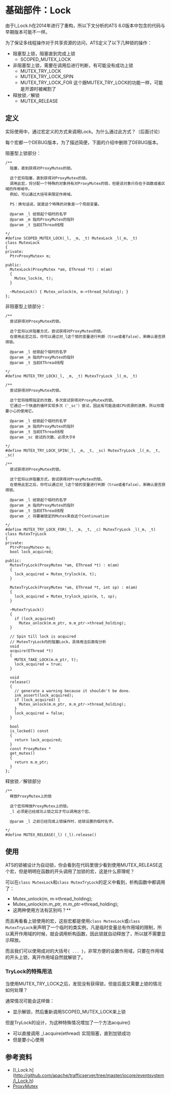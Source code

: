 # 基础部件：Lock

由于I_Lock.h在2014年进行了重构，所以下文分析的ATS 6.0版本中包含的代码与早期版本可能不一样。

为了保证多线程操作对于共享资源的访问，ATS定义了以下几种锁的操作：

- 阻塞型上锁，阻塞直到完成上锁
   - SCOPED_MUTEX_LOCK
- 非阻塞型上锁，需要在调用后进行判断，有可能没有成功上锁
   - MUTEX_TRY_LOCK
   - MUTEX_TRY_LOCK_SPIN
   - MUTEX_TRY_LOCK_FOR 这个跟MUTEX_TRY_LOCK的功能一样，可能是开源时被阉割了
- 释放锁／解锁
   - MUTEX_RELEASE

## 定义

实际使用中，通过宏定义的方式来调用Lock。为什么通过此方式？（后面讨论）

每个宏都一个DEBUG版本，为了描述简便，下面的介绍中删除了DEBUG版本。

阻塞型上锁部分：

```
/**
  阻塞，直到获得对ProxyMutex的锁。

  这个宏将阻塞，直到获得对ProxyMutex的锁。
  调用此宏，将分配一个特殊的对象持有对ProxyMutex的锁，但是该对象只存在于函数或者区域的作用域中。
  例如，可以通过大括号来限定作用域。

  PS：换句话说，就是这个特殊的对象是一个局部变量。

  @param _l 给锁起个临时的名字
  @param _m 指向ProxyMutex的指针
  @param _t 当前EThread线程

*/
#define SCOPED_MUTEX_LOCK(_l, _m, _t) MutexLock _l(_m, _t)
class MutexLock
{
private:
  Ptr<ProxyMutex> m;

public:
  MutexLock(ProxyMutex *am, EThread *t) : m(am)
  {
    Mutex_lock(m, t);
  }

  ~MutexLock() { Mutex_unlock(m, m->thread_holding); }
};
```

非阻塞型上锁部分：

```
/**
  尝试获得对ProxyMutex的锁。

  这个宏将以非阻塞方式，尝试获得对ProxyMutex的锁。
  在使用此宏之后，你可以通过对_l这个锁的变量进行判断（true或者false），来确认是否获得锁。

  @param _l 给锁起个临时的名字
  @param _m 指向ProxyMutex的指针
  @param _t 当前EThread线程

*/
#define MUTEX_TRY_LOCK(_l, _m, _t) MutexTryLock _l(_m, _t)

/**
  尝试获得对ProxyMutex的锁。

  这个宏将按照指定的次数，多次尝试获得对ProxyMutex的锁。
  它通过一个快速的循环实现多次（'_sc'）尝试，因此有可能造成CPU资源的浪费，所以你需要小心的使用它。

  @param _l 给锁起个临时的名字
  @param _m 指向ProxyMutex的指针
  @param _t 当前EThread线程
  @param _sc 尝试的次数，必须大于0

*/
#define MUTEX_TRY_LOCK_SPIN(_l, _m, _t, _sc) MutexTryLock _l(_m, _t, _sc)

/**
  尝试获得对ProxyMutex的锁。

  这个宏将以非阻塞方式，尝试获得对ProxyMutex的锁。
  在使用此宏之后，你可以通过对_l这个锁的变量进行判断（true或者false），来确认是否获得锁。

  @param _l 给锁起个临时的名字
  @param _m 指向ProxyMutex的指针
  @param _t 当前EThread线程
  @param _c 将要被锁定的Mutex来自这个Continuation

*/
#define MUTEX_TRY_LOCK_FOR(_l, _m, _t, _c) MutexTryLock _l(_m, _t)
class MutexTryLock
{
private:
  Ptr<ProxyMutex> m;
  bool lock_acquired;

public:
  MutexTryLock(ProxyMutex *am, EThread *t) : m(am)
  {
    lock_acquired = Mutex_trylock(m, t);
  }

  MutexTryLock(ProxyMutex *am, EThread *t, int sp) : m(am)
  {
    lock_acquired = Mutex_trylock_spin(m, t, sp);
  }

  ~MutexTryLock()
  {
    if (lock_acquired)
      Mutex_unlock(m.m_ptr, m.m_ptr->thread_holding);
  }

  // Spin till lock is acquired
  // MutexTryLock内的阻塞Lock，具体用法后面有分析
  void
  acquire(EThread *t)
  {
    MUTEX_TAKE_LOCK(m.m_ptr, t);
    lock_acquired = true;
  }

  void
  release()
  {
    // generate a warning because it shouldn't be done.
    ink_assert(lock_acquired);
    if (lock_acquired) {
      Mutex_unlock(m.m_ptr, m.m_ptr->thread_holding);
    }
    lock_acquired = false;
  }

  bool
  is_locked() const
  {
    return lock_acquired;
  }
  const ProxyMutex *
  get_mutex()
  {
    return m.m_ptr;
  }
};
```

释放锁／解锁部分

```
/**
  释放ProxyMutex上的锁

  这个宏将释放ProxyMutex上的锁。
  _l 必须是已经成功上锁之后才可以调用这个宏。

  @param _l 之前已经完成上锁操作时，给锁设置的临时名字。

*/
#define MUTEX_RELEASE(_l) (_l).release()
```

## 使用

ATS的锁被设计为自动锁，你会看到在代码里很少看到使用MUTEX_RELEASE这个宏，但是明明在函数的开头调用了加锁的宏，这是什么原理呢？

可以在```class MutexLock```和```class MutexTryLock```的定义中看到，析构函数中都调用了：

- Mutex_unlock(m, m->thread_holding);
- Mutex_unlock(m.m_ptr, m.m_ptr->thread_holding);
- 这两种使用方法有区别吗？**

而且再看看上锁使用的宏，这些宏都是使用```class MutexLock```或```class MutexTryLock```来声明了一个临时的类实例，凡是临时变量总有作用域的限制，所以离开作用域的时候，就会调用析构函数，因此锁就自动释放了，所以就不需要显示释放。

而且我们可以使用成对的大括号```{ ... }```，非常方便的设置作用域，只要在作用域的开头上锁，离开作用域自然就解锁了。

### TryLock的特殊用法

当使用MUTEX_TRY_LOCK之后，发现没有获得锁，但是后面又需要上锁的情况如何处理？

通常情况可能会这样做：

- 显示解锁，然后重新调用SCOPED_MUTEX_LOCK来上锁

但是TryLock的设计，为这种特殊情况增加了一个方法acquire()

- 可以直接调用 _l.acquire(ethread) 实现阻塞，直到加锁成功
- 但是要小心使用


## 参考资料

- [I_Lock.h]
(http://github.com/apache/trafficserver/tree/master/iocore/eventsystem/I_Lock.h)
- [ProxyMutex](CH01S03-Basic-ProxyMutex.md)
